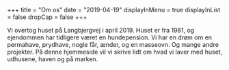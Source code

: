 +++
title = "Om os"
date = "2019-04-19"
displayInMenu = true
displayInList = false
dropCap = false
+++

Vi overtog huset på Langbjergvej i april 2019. Huset er fra 1981, og ejendommen har tidligere været en hundepension. Vi har en drøm om en permahave, prydhave, nogle får, ænder, og en masseovn. Og mange andre projekter. På denne hjemmeside vil vi skrive lidt om hvad vi laver med huset, udhusene, haven og på marken.